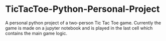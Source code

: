 # TicTacToe-Python-Personal-Project
A  personal python project of  a two-person Tic Tac Toe game. Currently the game is made on a jupyter notebook and is played in the last cell which contains the main game logic.
